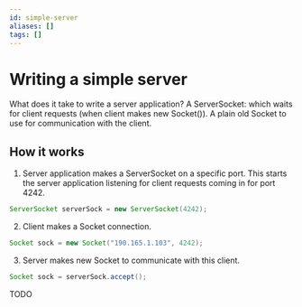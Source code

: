 ```yaml
---
id: simple-server
aliases: []
tags: []
---
```


# Writing a simple server
What does it take to write a server application?
A ServerSocket: which waits for client requests (when client makes new Socket()).
A plain old Socket to use for communication with the client.
## How it works
1. Server application makes a ServerSocket on a specific port.
This starts the server application listening for client requests coming in for port 4242.
```java
ServerSocket serverSock = new ServerSocket(4242);
```
2. Client makes a Socket connection.
```java
Socket sock = new Socket("190.165.1.103", 4242);
```
3. Server makes new Socket to communicate with this client.
```java
Socket sock = serverSock.accept();
```
TODO
